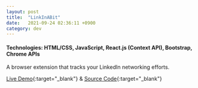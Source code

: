 ```yaml
---
layout: post
title:  "LinkInABit"
date:   2021-09-24 02:36:11 +0900
category: dev
---
```


#### **Technologies**: HTML/CSS, JavaScript, React.js (Context API), Bootstrap, Chrome APIs

A browser extension that tracks your LinkedIn networking efforts.

[<u>Live Demo</u>](https://chrome.google.com/webstore/category/extensions){:target="_blank"} & [<u>Source Code</u>](https://github.com/jinyoungch0i/LinkInABit){:target="_blank"}
